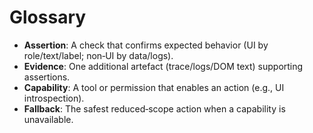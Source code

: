# Glossary
- **Assertion**: A check that confirms expected behavior (UI by role/text/label; non‑UI by data/logs).
- **Evidence**: One additional artefact (trace/logs/DOM text) supporting assertions.
- **Capability**: A tool or permission that enables an action (e.g., UI introspection).
- **Fallback**: The safest reduced‑scope action when a capability is unavailable.
